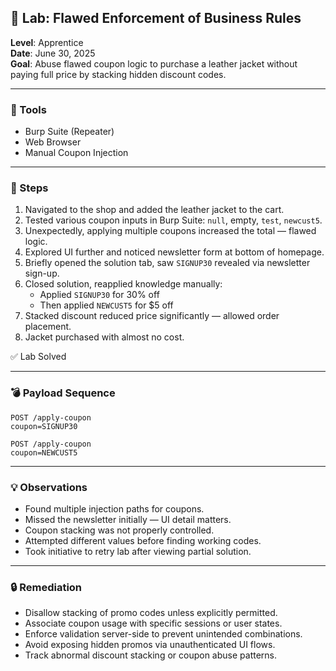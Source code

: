 ## 🧪 Lab: Flawed Enforcement of Business Rules  
**Level**: Apprentice  
**Date**: June 30, 2025  
**Goal**: Abuse flawed coupon logic to purchase a leather jacket without paying full price by stacking hidden discount codes.

---

### 🧰 Tools  
- Burp Suite (Repeater)  
- Web Browser  
- Manual Coupon Injection

---

### 🧭 Steps

1. Navigated to the shop and added the leather jacket to the cart.  
2. Tested various coupon inputs in Burp Suite: `null`, empty, `test`, `newcust5`.  
3. Unexpectedly, applying multiple coupons increased the total — flawed logic.  
4. Explored UI further and noticed newsletter form at bottom of homepage.  
5. Briefly opened the solution tab, saw `SIGNUP30` revealed via newsletter sign-up.  
6. Closed solution, reapplied knowledge manually:  
   - Applied `SIGNUP30` for 30% off  
   - Then applied `NEWCUST5` for $5 off  
7. Stacked discount reduced price significantly — allowed order placement.  
8. Jacket purchased with almost no cost.

✅ Lab Solved

---

### 💣 Payload Sequence

```
POST /apply-coupon  
coupon=SIGNUP30
```

```
POST /apply-coupon  
coupon=NEWCUST5
```

---

### 💡 Observations

- Found multiple injection paths for coupons.  
- Missed the newsletter initially — UI detail matters.  
- Coupon stacking was not properly controlled.  
- Attempted different values before finding working codes.  
- Took initiative to retry lab after viewing partial solution.  

---

### 🔒 Remediation

- Disallow stacking of promo codes unless explicitly permitted.  
- Associate coupon usage with specific sessions or user states.  
- Enforce validation server-side to prevent unintended combinations.  
- Avoid exposing hidden promos via unauthenticated UI flows.  
- Track abnormal discount stacking or coupon abuse patterns.  

